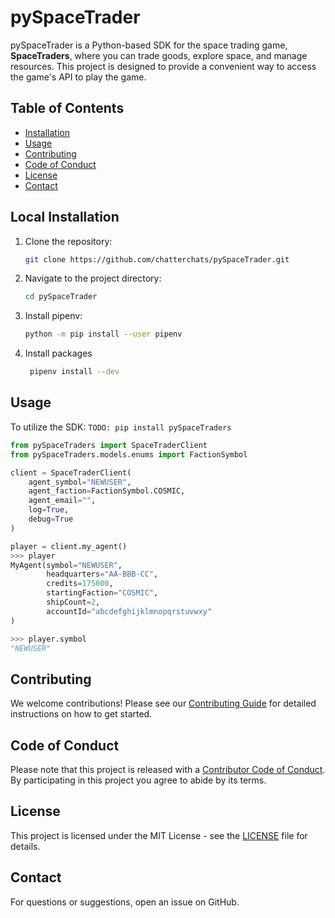 # pySpaceTrader

pySpaceTrader is a Python-based SDK for the space trading game, **SpaceTraders**, where you can trade goods, explore space, and manage resources. This project is designed to provide a convenient way to access the game\'s API to play the game.

## Table of Contents

- [Installation](#installation)
- [Usage](#usage)
- [Contributing](#contributing)
- [Code of Conduct](#code-of-conduct)
- [License](#license)
- [Contact](#contact)

## Local Installation

1. Clone the repository:
   ```bash
   git clone https://github.com/chatterchats/pySpaceTrader.git
   ```
2. Navigate to the project directory:
   ```bash
   cd pySpaceTrader
   ```
3. Install pipenv:
   ```bash
   python -m pip install --user pipenv
   ```
4. Install packages
   ```bash
    pipenv install --dev
   ```

## Usage

To utilize the SDK:
`TODO: pip install pySpaceTraders`

```python
from pySpaceTraders import SpaceTraderClient
from pySpaceTraders.models.enums import FactionSymbol

client = SpaceTraderClient(
    agent_symbol="NEWUSER",
    agent_faction=FactionSymbol.COSMIC,
    agent_email="",
    log=True,
    debug=True
)

player = client.my_agent()
>>> player
MyAgent(symbol="NEWUSER", 
        headquarters="AA-BBB-CC", 
        credits=175000, 
        startingFaction="COSMIC",
        shipCount=2,
        accountId="abcdefghijklmnopqrstuvwxy"
)

>>> player.symbol
"NEWUSER"
```

## Contributing

We welcome contributions! Please see our [Contributing Guide](.github/CONTRIBUTING.md) for detailed instructions on how to get started.

## Code of Conduct

Please note that this project is released with a [Contributor Code of Conduct](.github/CODE_OF_CONDUCT.md). By participating in this project you agree to abide by its terms.

## License

This project is licensed under the MIT License - see the [LICENSE](LICENSE) file for details.

## Contact

For questions or suggestions, open an issue on GitHub.
